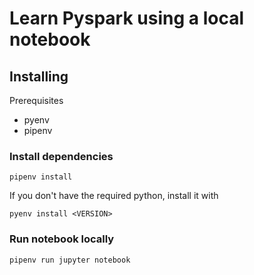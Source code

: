 # Learn Pyspark using a local notebook

## Installing

Prerequisites
- pyenv
- pipenv

### Install dependencies

```
pipenv install
```

If you don't have the required python, install it with

```
pyenv install <VERSION>
```

### Run notebook locally

```
pipenv run jupyter notebook
```

